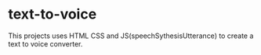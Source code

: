 # text-to-voice
This projects uses HTML CSS and JS(speechSythesisUtterance) to create a text to voice converter.
